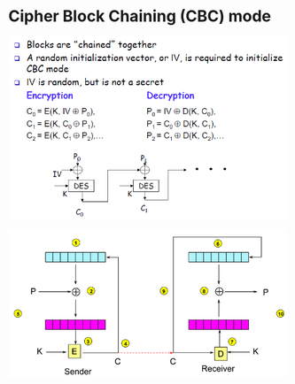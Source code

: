 # Cipher Block Chaining \(CBC\) mode

![](../../.gitbook/assets/image%20%28102%29.png)

![](../../.gitbook/assets/image%20%2875%29%20%281%29.png)

